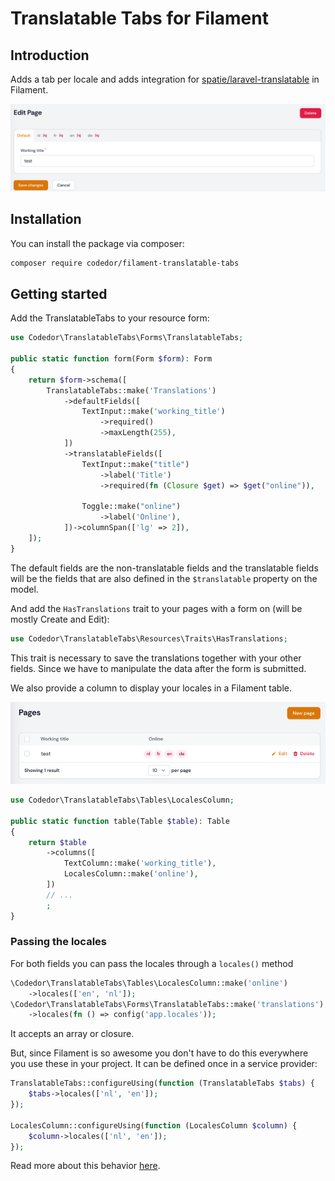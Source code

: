 # Translatable Tabs for Filament

## Introduction

Adds a tab per locale and adds integration for [spatie/laravel-translatable](https://spatie.be/docs/laravel-translatable/v6/introduction) in Filament.

![translatable-tabs.png](translatable-tabs.png)

## Installation

You can install the package via composer:

```bash
composer require codedor/filament-translatable-tabs
```

## Getting started

Add the TranslatableTabs to your resource form:

```php
use Codedor\TranslatableTabs\Forms\TranslatableTabs;

public static function form(Form $form): Form
{
    return $form->schema([
        TranslatableTabs::make('Translations')
            ->defaultFields([
                TextInput::make('working_title')
                    ->required()
                    ->maxLength(255),
            ])
            ->translatableFields([
                TextInput::make("title")
                    ->label('Title')
                    ->required(fn (Closure $get) => $get("online")),

                Toggle::make("online")
                    ->label('Online'),
            ])->columnSpan(['lg' => 2]),
    ]);
}
```

The default fields are the non-translatable fields and the translatable fields will be the fields that are also defined in the `$translatable` property on the model.

And add the `HasTranslations` trait to your pages with a form on (will be mostly Create and Edit):

```php
use Codedor\TranslatableTabs\Resources\Traits\HasTranslations;
```

This trait is necessary to save the translations together with your other fields. Since we have to manipulate the data after the form is submitted.

We also provide a column to display your locales in a Filament table.

![locales-column.png](locales-column.png)

```php
use Codedor\TranslatableTabs\Tables\LocalesColumn;

public static function table(Table $table): Table
{
    return $table
        ->columns([
            TextColumn::make('working_title'),
            LocalesColumn::make('online'),
        ])
        // ...
        ;
}
```

### Passing the locales

For both fields you can pass the locales through a `locales()` method

```php
\Codedor\TranslatableTabs\Tables\LocalesColumn::make('online')
    ->locales(['en', 'nl']);
\Codedor\TranslatableTabs\Forms\TranslatableTabs::make('translations')
    ->locales(fn () => config('app.locales'));
```

It accepts an array or closure.

But, since Filament is so awesome you don't have to do this everywhere you use these in your project.
It can be defined once in a service provider:

```php
TranslatableTabs::configureUsing(function (TranslatableTabs $tabs) {
    $tabs->locales(['nl', 'en']);
});

LocalesColumn::configureUsing(function (LocalesColumn $column) {
    $column->locales(['nl', 'en']);
});
```

Read more about this behavior [here](https://filamentphp.com/docs/2.x/forms/fields#global-settings).
